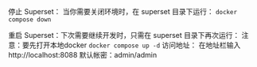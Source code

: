 停止 Superset：
当你需要关闭环境时，在 superset 目录下运行：
`docker compose down`

重启 Superset：下次需要继续开发时，只需在 superset 目录下再次运行：
注意：要先打开本地docker
`docker compose up -d`
访问地址： 在地址栏输入 http://localhost:8088
默认帐密：admin/admin
